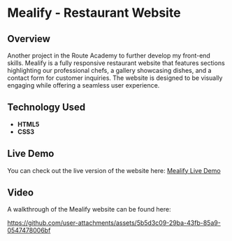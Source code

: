 # Mealify - Restaurant Website

## Overview

Another project in the Route Academy to further develop my front-end skills. Mealify is a fully responsive restaurant website that features sections highlighting our professional chefs, a gallery showcasing dishes, and a contact form for customer inquiries. The website is designed to be visually engaging while offering a seamless user experience.

## Technology Used

- **HTML5**
- **CSS3**

## Live Demo

You can check out the live version of the website here: [Mealify Live Demo](https://mealify-two.vercel.app/)

## Video

A walkthrough of the Mealify website can be found here:

https://github.com/user-attachments/assets/5b5d3c09-29ba-43fb-85a9-0547478006bf
